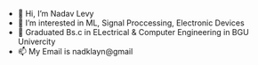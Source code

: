 - 👋 Hi, I’m Nadav Levy
- 👀 I’m interested in ML, Signal Proccessing, Electronic Devices
- 🌱 Graduated Bs.c in ELectrical & Computer Engineering in BGU Univercity
- 📫 My Email is nadklayn@gmail
